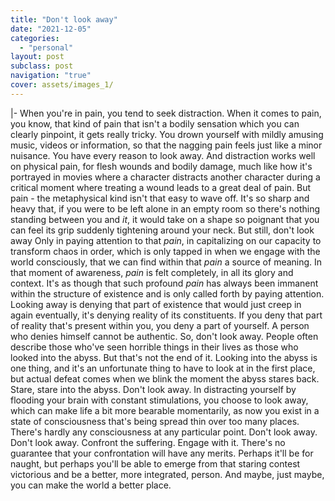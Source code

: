 ```yaml
---
title: "Don't look away"
date: "2021-12-05"
categories:
  - "personal"
layout: post
subclass: post
navigation: "true"
cover: assets/images_1/
---
```

|-
  When you're in pain, you tend to seek distraction.
  When it comes to pain, you know, that kind of pain that isn't a bodily sensation which you can clearly pinpoint, it gets really tricky. You drown yourself with mildly amusing music, videos or information, so that the nagging pain feels just like a minor nuisance. You have every reason to look away.
  And distraction works well on physical pain, for flesh wounds and bodily damage, much like how it's portrayed in movies where a character distracts another character during a critical moment where treating a wound leads to a great deal of pain.
  But pain - the metaphysical kind isn't that easy to wave off. It's so sharp and heavy that, if you were to be left alone in an empty room so there's nothing standing between you and _it_, it would take on a shape so poignant that you can feel its grip suddenly tightening around your neck. But still, don't look away
  Only in paying attention to that _pain_, in capitalizing on our capacity to transform chaos in order, which is only tapped in when we engage with the world consciously, that we can find within that _pain_ a source of meaning.
  In that moment of awareness, _pain_ is felt completely, in all its glory and context. It's as though that such profound _pain_ has always been immanent within the structure of existence and is only called forth by paying attention. Looking away is denying that part of existence that would just creep in again eventually, it's denying reality of its constituents. If you deny that part of reality that's present within you, you deny a part of yourself. A person who denies himself cannot be authentic. So, don't look away.
  People often describe those who've seen horrible things in their lives as those who looked into the abyss. But that's not the end of it. Looking into the abyss is one thing, and it's an unfortunate thing to have to look at in the first place, but actual defeat comes when we blink the moment the abyss stares back. Stare, stare into the abyss. Don't look away.
  In distracting yourself by flooding your brain with constant stimulations, you choose to look away, which can make life a bit more bearable momentarily, as now you exist in a state of consciousness that's being spread thin over too many places. There's hardly any consciousness at any particular point. Don't look away.
  Don't look away. Confront the suffering. Engage with it. There's no guarantee that your confrontation will have any merits. Perhaps it'll be for naught, but perhaps you'll be able to emerge from that staring contest victorious and be a better, more integrated, person. And maybe, just maybe, you can make the world a better place.
